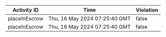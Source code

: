 | Activity ID | Time | Violation |
| --- | --- | --- |
| placeInEscrow | Thu, 16 May 2024 07:25:40 GMT | false |
| placeInEscrow | Thu, 16 May 2024 07:25:40 GMT | false |